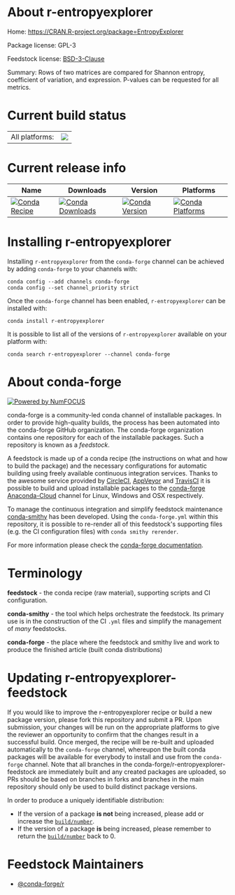 About r-entropyexplorer
=======================

Home: https://CRAN.R-project.org/package=EntropyExplorer

Package license: GPL-3

Feedstock license: [BSD-3-Clause](https://github.com/conda-forge/r-entropyexplorer-feedstock/blob/master/LICENSE.txt)

Summary: Rows of two matrices are compared for Shannon entropy, coefficient of variation, and expression. P-values can be requested for all metrics.

Current build status
====================


<table><tr><td>All platforms:</td>
    <td>
      <a href="https://dev.azure.com/conda-forge/feedstock-builds/_build/latest?definitionId=7417&branchName=master">
        <img src="https://dev.azure.com/conda-forge/feedstock-builds/_apis/build/status/r-entropyexplorer-feedstock?branchName=master">
      </a>
    </td>
  </tr>
</table>

Current release info
====================

| Name | Downloads | Version | Platforms |
| --- | --- | --- | --- |
| [![Conda Recipe](https://img.shields.io/badge/recipe-r--entropyexplorer-green.svg)](https://anaconda.org/conda-forge/r-entropyexplorer) | [![Conda Downloads](https://img.shields.io/conda/dn/conda-forge/r-entropyexplorer.svg)](https://anaconda.org/conda-forge/r-entropyexplorer) | [![Conda Version](https://img.shields.io/conda/vn/conda-forge/r-entropyexplorer.svg)](https://anaconda.org/conda-forge/r-entropyexplorer) | [![Conda Platforms](https://img.shields.io/conda/pn/conda-forge/r-entropyexplorer.svg)](https://anaconda.org/conda-forge/r-entropyexplorer) |

Installing r-entropyexplorer
============================

Installing `r-entropyexplorer` from the `conda-forge` channel can be achieved by adding `conda-forge` to your channels with:

```
conda config --add channels conda-forge
conda config --set channel_priority strict
```

Once the `conda-forge` channel has been enabled, `r-entropyexplorer` can be installed with:

```
conda install r-entropyexplorer
```

It is possible to list all of the versions of `r-entropyexplorer` available on your platform with:

```
conda search r-entropyexplorer --channel conda-forge
```


About conda-forge
=================

[![Powered by NumFOCUS](https://img.shields.io/badge/powered%20by-NumFOCUS-orange.svg?style=flat&colorA=E1523D&colorB=007D8A)](http://numfocus.org)

conda-forge is a community-led conda channel of installable packages.
In order to provide high-quality builds, the process has been automated into the
conda-forge GitHub organization. The conda-forge organization contains one repository
for each of the installable packages. Such a repository is known as a *feedstock*.

A feedstock is made up of a conda recipe (the instructions on what and how to build
the package) and the necessary configurations for automatic building using freely
available continuous integration services. Thanks to the awesome service provided by
[CircleCI](https://circleci.com/), [AppVeyor](https://www.appveyor.com/)
and [TravisCI](https://travis-ci.com/) it is possible to build and upload installable
packages to the [conda-forge](https://anaconda.org/conda-forge)
[Anaconda-Cloud](https://anaconda.org/) channel for Linux, Windows and OSX respectively.

To manage the continuous integration and simplify feedstock maintenance
[conda-smithy](https://github.com/conda-forge/conda-smithy) has been developed.
Using the ``conda-forge.yml`` within this repository, it is possible to re-render all of
this feedstock's supporting files (e.g. the CI configuration files) with ``conda smithy rerender``.

For more information please check the [conda-forge documentation](https://conda-forge.org/docs/).

Terminology
===========

**feedstock** - the conda recipe (raw material), supporting scripts and CI configuration.

**conda-smithy** - the tool which helps orchestrate the feedstock.
                   Its primary use is in the construction of the CI ``.yml`` files
                   and simplify the management of *many* feedstocks.

**conda-forge** - the place where the feedstock and smithy live and work to
                  produce the finished article (built conda distributions)


Updating r-entropyexplorer-feedstock
====================================

If you would like to improve the r-entropyexplorer recipe or build a new
package version, please fork this repository and submit a PR. Upon submission,
your changes will be run on the appropriate platforms to give the reviewer an
opportunity to confirm that the changes result in a successful build. Once
merged, the recipe will be re-built and uploaded automatically to the
`conda-forge` channel, whereupon the built conda packages will be available for
everybody to install and use from the `conda-forge` channel.
Note that all branches in the conda-forge/r-entropyexplorer-feedstock are
immediately built and any created packages are uploaded, so PRs should be based
on branches in forks and branches in the main repository should only be used to
build distinct package versions.

In order to produce a uniquely identifiable distribution:
 * If the version of a package **is not** being increased, please add or increase
   the [``build/number``](https://docs.conda.io/projects/conda-build/en/latest/resources/define-metadata.html#build-number-and-string).
 * If the version of a package **is** being increased, please remember to return
   the [``build/number``](https://docs.conda.io/projects/conda-build/en/latest/resources/define-metadata.html#build-number-and-string)
   back to 0.

Feedstock Maintainers
=====================

* [@conda-forge/r](https://github.com/conda-forge/r/)

